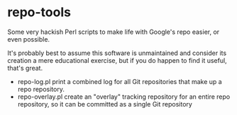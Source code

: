repo-tools
==========
Some very hackish Perl scripts to make life with Google's repo easier, or even possible.

It's probably best to assume this software is unmaintained and consider its creation
a mere educational exercise, but if you do happen to find it useful, that's great.

 - repo-log.pl
     print a combined log for all Git repositories that make up a repo repository.
 - repo-overlay.pl
     create an "overlay" tracking repository for an entire repo repository, so it can be committed as a single Git repository